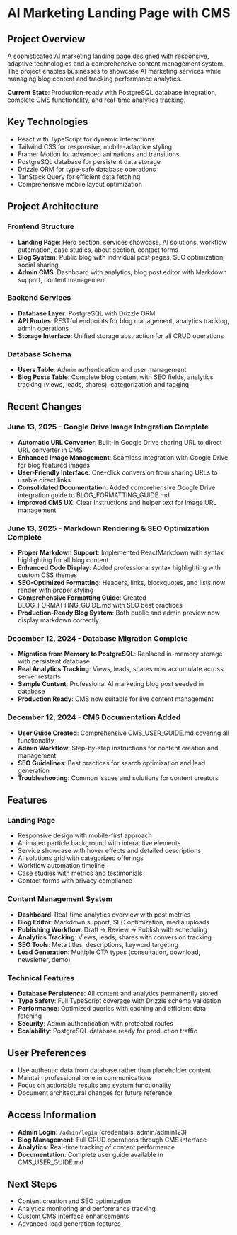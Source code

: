 # AI Marketing Landing Page with CMS

## Project Overview
A sophisticated AI marketing landing page designed with responsive, adaptive technologies and a comprehensive content management system. The project enables businesses to showcase AI marketing services while managing blog content and tracking performance analytics.

**Current State**: Production-ready with PostgreSQL database integration, complete CMS functionality, and real-time analytics tracking.

## Key Technologies
- React with TypeScript for dynamic interactions
- Tailwind CSS for responsive, mobile-adaptive styling
- Framer Motion for advanced animations and transitions
- PostgreSQL database for persistent data storage
- Drizzle ORM for type-safe database operations
- TanStack Query for efficient data fetching
- Comprehensive mobile layout optimization

## Project Architecture

### Frontend Structure
- **Landing Page**: Hero section, services showcase, AI solutions, workflow automation, case studies, about section, contact forms
- **Blog System**: Public blog with individual post pages, SEO optimization, social sharing
- **Admin CMS**: Dashboard with analytics, blog post editor with Markdown support, content management

### Backend Services
- **Database Layer**: PostgreSQL with Drizzle ORM
- **API Routes**: RESTful endpoints for blog management, analytics tracking, admin operations
- **Storage Interface**: Unified storage abstraction for all CRUD operations

### Database Schema
- **Users Table**: Admin authentication and user management
- **Blog Posts Table**: Complete blog content with SEO fields, analytics tracking (views, leads, shares), categorization and tagging

## Recent Changes

### June 13, 2025 - Google Drive Image Integration Complete
- **Automatic URL Converter**: Built-in Google Drive sharing URL to direct URL converter in CMS
- **Enhanced Image Management**: Seamless integration with Google Drive for blog featured images
- **User-Friendly Interface**: One-click conversion from sharing URLs to usable direct links
- **Consolidated Documentation**: Added comprehensive Google Drive integration guide to BLOG_FORMATTING_GUIDE.md
- **Improved CMS UX**: Clear instructions and helper text for image URL management

### June 13, 2025 - Markdown Rendering & SEO Optimization Complete
- **Proper Markdown Support**: Implemented ReactMarkdown with syntax highlighting for all blog content
- **Enhanced Code Display**: Added professional syntax highlighting with custom CSS themes
- **SEO-Optimized Formatting**: Headers, links, blockquotes, and lists now render with proper styling
- **Comprehensive Formatting Guide**: Created BLOG_FORMATTING_GUIDE.md with SEO best practices
- **Production-Ready Blog System**: Both public and admin preview now display markdown correctly

### December 12, 2024 - Database Migration Complete
- **Migration from Memory to PostgreSQL**: Replaced in-memory storage with persistent database
- **Real Analytics Tracking**: Views, leads, shares now accumulate across server restarts
- **Sample Content**: Professional AI marketing blog post seeded in database
- **Production Ready**: CMS now suitable for live content management

### December 12, 2024 - CMS Documentation Added
- **User Guide Created**: Comprehensive CMS_USER_GUIDE.md covering all functionality
- **Admin Workflow**: Step-by-step instructions for content creation and management
- **SEO Guidelines**: Best practices for search optimization and lead generation
- **Troubleshooting**: Common issues and solutions for content creators

## Features

### Landing Page
- Responsive design with mobile-first approach
- Animated particle background with interactive elements
- Service showcase with hover effects and detailed descriptions
- AI solutions grid with categorized offerings
- Workflow automation timeline
- Case studies with metrics and testimonials
- Contact forms with privacy compliance

### Content Management System
- **Dashboard**: Real-time analytics overview with post metrics
- **Blog Editor**: Markdown support, SEO optimization, media uploads
- **Publishing Workflow**: Draft → Review → Publish with scheduling
- **Analytics Tracking**: Views, leads, shares with conversion tracking
- **SEO Tools**: Meta titles, descriptions, keyword targeting
- **Lead Generation**: Multiple CTA types (consultation, download, newsletter, demo)

### Technical Features
- **Database Persistence**: All content and analytics permanently stored
- **Type Safety**: Full TypeScript coverage with Drizzle schema validation
- **Performance**: Optimized queries with caching and efficient data fetching
- **Security**: Admin authentication with protected routes
- **Scalability**: PostgreSQL database ready for production traffic

## User Preferences
- Use authentic data from database rather than placeholder content
- Maintain professional tone in communications
- Focus on actionable results and system functionality
- Document architectural changes for future reference

## Access Information
- **Admin Login**: `/admin/login` (credentials: admin/admin123)
- **Blog Management**: Full CRUD operations through CMS interface
- **Analytics**: Real-time tracking of content performance
- **Documentation**: Complete user guide available in CMS_USER_GUIDE.md

## Next Steps
- Content creation and SEO optimization
- Analytics monitoring and performance tracking
- Custom CMS interface enhancements
- Advanced lead generation features